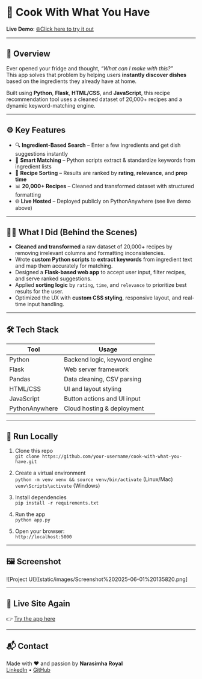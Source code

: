 # 🍳 Cook With What You Have

**Live Demo**: [🌐Click here to try it out](https://projectcook.pythonanywhere.com/)

---

## 📌 Overview

Ever opened your fridge and thought, *“What can I make with this?”*  
This app solves that problem by helping users **instantly discover dishes** based on the ingredients they already have at home.

Built using **Python**, **Flask**, **HTML/CSS**, and **JavaScript**, this recipe recommendation tool uses a cleaned dataset of 20,000+ recipes and a dynamic keyword-matching engine.

---

## ⚙️ Key Features

- 🔍 **Ingredient-Based Search** – Enter a few ingredients and get dish suggestions instantly
- 🧠 **Smart Matching** – Python scripts extract & standardize keywords from ingredient lists
- 🔢 **Recipe Sorting** – Results are ranked by **rating**, **relevance**, and **prep time**
- 📊 **20,000+ Recipes** – Cleaned and transformed dataset with structured formatting
- 🌐 **Live Hosted** – Deployed publicly on PythonAnywhere (see live demo above)

---

## 🧑‍💻 What I Did (Behind the Scenes)

- **Cleaned and transformed** a raw dataset of 20,000+ recipes by removing irrelevant columns and formatting inconsistencies.
- Wrote **custom Python scripts** to **extract keywords** from ingredient text and map them accurately for matching.
- Designed a **Flask-based web app** to accept user input, filter recipes, and serve ranked suggestions.
- Applied **sorting logic** by `rating`, `time`, and `relevance` to prioritize best results for the user.
- Optimized the UX with **custom CSS styling**, responsive layout, and real-time input handling.

---

## 🛠️ Tech Stack

| Tool         | Usage                         |
|--------------|-------------------------------|
| Python       | Backend logic, keyword engine |
| Flask        | Web server framework          |
| Pandas       | Data cleaning, CSV parsing    |
| HTML/CSS     | UI and layout styling         |
| JavaScript   | Button actions and UI input   |
| PythonAnywhere | Cloud hosting & deployment |

---

## 🚀 Run Locally

1. Clone this repo  
   `git clone https://github.com/your-username/cook-with-what-you-have.git`

2. Create a virtual environment  
   `python -m venv venv && source venv/bin/activate` (Linux/Mac)  
   `venv\Scripts\activate` (Windows)

3. Install dependencies  
   `pip install -r requirements.txt`

4. Run the app  
   `python app.py`

5. Open your browser:  
   `http://localhost:5000`

---

## 🖼️ Screenshot

![Project UI]([static/images/Screenshot%202025-06-01%20135820.png]

---

## 🔗 Live Site Again

👉 [Try the app here](https://projectcook.pythonanywhere.com/)

---

## 📬 Contact

Made with ❤️ and passion by **Narasimha Royal**  
[LinkedIn](https://www.linkedin.com/in/narasimha-royal/) • [GitHub](https://github.com/narasimha-31)
